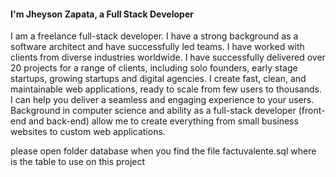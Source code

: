<h4
    class="pt-6 font-header text-xl font-medium text-black sm:text-2xl lg:text-3xl"
>
    I'm Jheyson Zapata, a Full Stack Developer
</h4>
<p class="pt-6 font-body justify leading-relaxed text-justify text-grey-20">
    I am a freelance full-stack developer. I have a strong background as a software architect 
    and have successfully led teams. I have worked with clients from diverse industries worldwide. 
    I have successfully delivered over 20 projects for a range of clients, including solo founders, 
    early stage startups, growing startups and digital agencies. I create fast, clean, and maintainable 
    web applications, ready to scale from few users to thousands. I can help you deliver a seamless and 
    engaging experience to your users. Background in computer science and ability as a full-stack developer 
    (front-end and back-end) allow me to create everything from small business websites to custom web applications.
    </p>
    <p>
    please open folder database when you find the file factuvalente.sql where is the table to use on this project
    </p>
